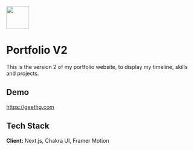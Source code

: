 
<img src="https://geethg.com/CircleGG.png" height="60" width="60" >



# Portfolio V2

This is the version 2 of my portfolio website, to display my timeline, skills and projects.






## Demo
https://geethg.com


## Tech Stack

**Client:** Next.js, Chakra UI, Framer Motion

